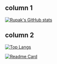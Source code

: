 <!-- ### Hi there 👋 -->

<!--
**RupakBiswas-2304/RupakBiswas-2304** is a ✨ _special_ ✨ repository because its `README.md` (this file) appears on your GitHub profile.

Here are some ideas to get you started:

- 🔭 I’m currently working on ...
- 🌱 I’m currently learning ...
- 👯 I’m looking to collaborate on ...
- 🤔 I’m looking for help with ...
- 💬 Ask me about ...
- 📫 How to reach me: ...
- 😄 Pronouns: ...
- ⚡ Fun fact: ...
-->

column 1
-----

[![Rupak's GitHub stats](https://github-readme-stats.vercel.app/api?username=RupakBiswas-2304&count_private=true&show_icons=true&theme=dracula)](https://github.com/anuraghazra/github-readme-stats)


column 2
----
[![Top Langs](https://github-readme-stats.vercel.app/api/top-langs/?username=RupakBiswas-2304&layout=compact&theme=dracula)](https://github.com/anuraghazra/github-readme-stats)


[![Readme Card](https://github-readme-stats.vercel.app/api/pin/?username=RupakBiswas-2304&repo=File_authentication&theme=dracula)](https://github.com/RupakBiswas-2304/File_authentication)

